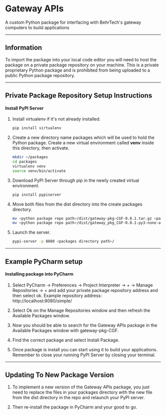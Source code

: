 # Gateway APIs

A custom Python package for interfacing with BehrTech's gateway computers to build applications

___

## Information

To import the package into your local code editor you will need to host the package on a private package 
repository on your machine. This is a private proprietary Python package and is prohibited from being
uploaded to a public Python package repository.  

___

## Private Package Repository Setup Instructions

#### Install PyPI Server

1. Install virtualenv if it's not already installed.

    ```bash
    pip install virtualenv
    ```

2. Create a new directory name packages which will be used to hold the Python package. Create a new virtual environment 
called **venv** inside this directory, then activate.

    ```bash
    mkdir ~/packages
    cd packages
    virtualenv venv
    source venv/bin/activate
    ``` 
   
3. Download PyPI Server through pip in the newly created virtual environment.

    ```bash
    pip install pypiserver
    ```

4. Move both files from the dist directory into the create packages directory.

    ```bash
    mv <python package repo path>/dist/gateway-pkg-CGF-0.0.1.tar.gz <packages dirctory path>/
    mv <python package repo path>/dist/gateway_pkg_CGF-0.0.1-py3-none-any.whl <packages dirctory path>/
    ```
   
5. Launch the server.

    ```bash
    pypi-server -p 8080 <packages directory path>/
    ```
   
___

## Example PyCharm setup

#### Installing package into PyCharm

1. Select PyCharm -> Preferences -> Project Interpreter -> + -> Manage Repositories -> + and add your private 
package repository address and then select ok. Example repository address: http://localhost:8080/simple/

2. Select Ok on the Manage Repositories window and then refresh the Available Packages window.

3. Now you should be able to search for the Gateway APIs package in the Available Packages window with gateway-pkg-CGF.

4. Find the correct package and select Install Package.

5. Once package is install you can start using it to build your applications. Remember to close your running PyPI 
Server by closing your terminal.

---

## Updating To New Package Version

1. To implement a new version of the Gateway APIs package, you just need to replace the files in your packages directory
with the new file from the dist directory in the repo and relaunch your PyPI server.

2. Then re-install the package in PyCharm and your good to go.
